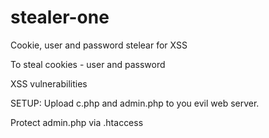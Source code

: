 # stealer-one
Cookie, user  and password stelear for XSS

To steal cookies - user and password 

XSS vulnerabilities


SETUP:
Upload c.php and admin.php to you evil web server.

Protect admin.php via .htaccess

